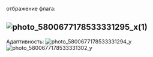 отбражение флага:

![photo_5800677178533331295_x(1)](https://github.com/ownerea7/qa-engineer-project-84/assets/165492069/18c2b589-6916-4f53-a71c-0a2d16488e29)
---
Адаптивность: ![photo_5800677178533331294_y](https://github.com/ownerea7/qa-engineer-project-84/assets/165492069/cbbfe372-8ad2-4440-a8f5-462f266e709d)
![photo_5800677178533331302_y](https://github.com/ownerea7/qa-engineer-project-84/assets/165492069/e920e967-723e-4785-8308-ac9f423bb562)
